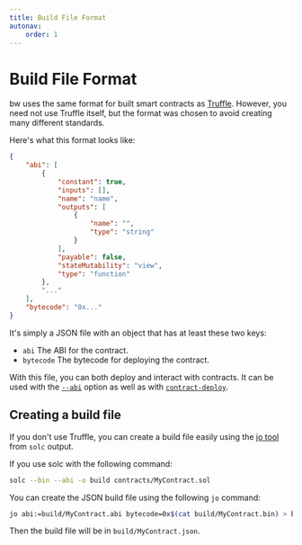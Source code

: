 ```yaml
---
title: Build File Format
autonav:
    order: 1
---
```


# Build File Format

bw uses the same format for built smart contracts as 
[Truffle](https://www.trufflesuite.com/truffle). However, you need not use Truffle
itself, but the format was chosen to avoid creating many different standards.

Here's what this format looks like:

```json
{
    "abi": [
        {
            "constant": true,
            "inputs": [],
            "name": "name",
            "outputs": [
                {
                    "name": "",
                    "type": "string"
                }
            ],
            "payable": false,
            "stateMutability": "view",
            "type": "function"
        },
        "..."
    ],
    "bytecode": "0x..."
}
```

It's simply a JSON file with an object that has at least these two keys:

- `abi` The ABI for the contract.
- `bytecode` The bytecode for deploying the contract.

With this file, you can both deploy and interact with contracts. It can be used
with the [`--abi`](./global-options.md#abi) option as well as with 
[`contract-deploy`](commands.md#contract-deploy).

## Creating a build file

If you don't use Truffle, you can create a build file easily using the 
[jo tool](https://github.com/jpmens/jo) from `solc` output.

If you use solc with the following command:

```bash
solc --bin --abi -o build contracts/MyContract.sol
```

You can create the JSON build file using the following `jo` command:

```bash
jo abi:=build/MyContract.abi bytecode=0x$(cat build/MyContract.bin) > build/MyContract.json
```

Then the build file will be in `build/MyContract.json`.
